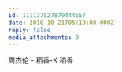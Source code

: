 ```yaml
---
id: 111137527879444657
date: 2010-10-21T05:19:00.000Z
reply: false
media_attachments: 0
---
```


周杰伦 - 稻香-K 稻香 ​​​​

